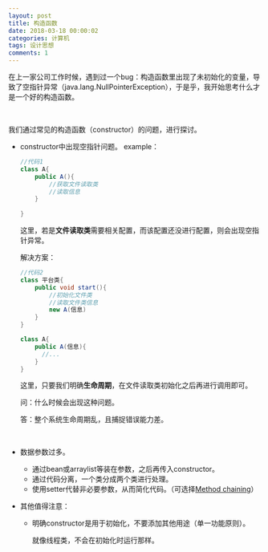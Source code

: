```yaml
---
layout: post
title: 构造函数
date: 2018-03-18 00:00:02
categories: 计算机
tags: 设计思想
comments: 1
---
```




﻿在上一家公司工作时候，遇到过一个bug：构造函数里出现了未初始化的变量，导致了空指针异常（java.lang.NullPointerException），于是乎，我开始思考什么才是一个好的构造函数。

<br>

我们通过常见的构造函数（constructor）的问题，进行探讨。

- constructor中出现空指针问题。
  example：

  ```java
  //代码1
  class A{
      public A(){
          //获取文件读取类
          //读取信息
      }
      
  }
  ```

  这里，若是**文件读取类**需要相关配置，而该配置还没进行配置，则会出现空指针异常。

  解决方案：

  ```java
  //代码2
  class 平台类{
      public void start(){
          //初始化文件类
          //读取文件类信息
          new A(信息)
      }
  }
  
  class A{
      public A(信息){
  		//...
      }    
  }
  
  
  ```

  这里，只要我们明确**生命周期**，在文件读取类初始化之后再进行调用即可。

  问：什么时候会出现这种问题。

  答：整个系统生命周期乱，且捕捉错误能力差。

  <br>

- 数据参数过多。

  -  通过bean或arraylist等装在参数，之后再传入constructor。
  - 通过代码分离，一个类分成两个类进行处理。
  - 使用setter代替非必要参数，从而简化代码。（可选择[Method chaining](https://en.wikipedia.org/wiki/Method_chaining)）

- 其他值得注意：

  - 明确constructor是用于初始化，不要添加其他用途（单一功能原则）。

    就像线程类，不会在初始化时运行那样。

